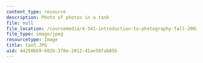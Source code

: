 ```yaml
---
content_type: resource
description: Photo of photos in a tank
file: null
file_location: /coursemedia/4-341-introduction-to-photography-fall-2002/44250bb9682b378e201241ae50fab85b_tao5.JPG
file_type: image/jpeg
resourcetype: Image
title: tao5.JPG
uid: 44250bb9-682b-378e-2012-41ae50fab85b
---
```

